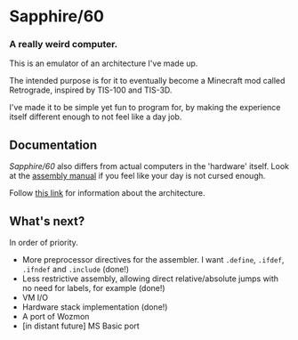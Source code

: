# Sapphire/60

### A really weird computer.

This is an emulator of an architecture I've made up.

The intended purpose is for it to eventually become a Minecraft mod called Retrograde, inspired by TIS-100 and TIS-3D.

I've made it to be simple yet fun to program for, by making the experience itself different enough to not feel like a day job.

## Documentation

*Sapphire/60* also differs from actual computers in the 'hardware' itself. Look at the [assembly manual](Sapphire60/Docs/asm.md) if you feel like your day is not cursed enough.

Follow [this link](Sapphire60/Docs/arch.md) for information about the architecture.

## What's next?

In order of priority.

* More preprocessor directives for the assembler. I want `.define`, `.ifdef`, `.ifndef` and `.include` (done!)
* Less restrictive assembly, allowing direct relative/absolute jumps with no need for labels, for example (done!)
* VM I/O
* Hardware stack implementation (done!)
* A port of Wozmon
* \[in distant future\] MS Basic port
